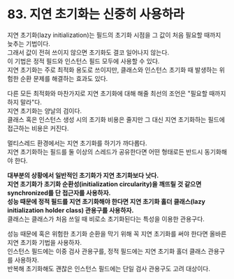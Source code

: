 # 83. 지연 초기화는 신중히 사용하라

지연 초기화(lazy initialization)는 필드의 초기화 시점을 그 값이 처음 필요할 때까지 늦추는 기법이다.  
그래서 값이 전혀 쓰이지 않으면 초기화도 결코 일어나지 않는다.  
이 기법은 정적 필드와 인스턴스 필드 모두에 사용할 수 있다.  
지연 초기화는 주로 최적화 용도로 쓰이지만, 클래스와 인스턴스 초기화 때 발생하는 위험한 순환 문제를 해결하는 효과도 있다.

다른 모든 최적화와 마찬가지로 지연 초기화에 대해 해줄 최선의 조언은 "필요할 때까지 하지 말라"다.  
지연 초기화는 양날의 검이다.  
클래스 혹은 인스턴스 생성 시의 초기화 비용은 줄지만 그 대신 지연 초기화하는 필드에 접근하는 비용은 커진다.

멀티스레드 환경에서는 지연 초기화를 하기가 까다롭다.  
지연 초기화하는 필드를 둘 이상의 스레드가 공유한다면 어떤 형태로든 반드시 동기화해야 한다.

**대부분의 상황에서 일반적인 초기화가 지연 초기화보다 낫다.**  
**지연 초기화가 초기화 순환성(initialization circularity)을 깨뜨릴 것 같으면 synchronized를 단 접근자를 사용하자.**  
**성능 때문에 정적 필드를 지연 초기화해야 한다면 지연 초기화 홀더 클래스(lazy initialization holder class) 관용구를 사용하자.**  
클래스는 클래스가 처음 쓰일 때 비로소 초기화된다는 특성을 이용한 관용구다.

성능 때문에 혹은 위험한 초기화 순환을 막기 위해 꼭 지연 초기화를 써야 한다면 올바른 지연 초기화 기법을 사용하자.  
인스턴스 필드에는 이중 검사 관용구를, 정적 필드에는 지연 초기화 홀더 클래스 관용구를 사용하자.  
반복해 초기화해도 괜찮은 인스턴스 필드에는 단일 검사 관용구도 고려 대상이다.

